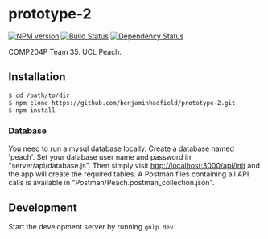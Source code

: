 # prototype-2
[![NPM version][npm-image]][npm-url] [![Build Status][travis-image]][travis-url] [![Dependency Status][daviddm-image]][daviddm-url]

COMP204P Team 35. UCL Peach.

## Installation

```sh
$ cd /path/to/dir
$ npm clone https://github.com/benjaminhadfield/prototype-2.git
$ npm install
```

### Database

You need to run a mysql database locally. Create a database named 'peach'. Set your database user name and password in "server/api/database.js". Then simply visit [http://localhost:3000/api/init](http://localhost:3000/api/init) and the app will create the required tables. A Postman files containing all API calls is available in "Postman/Peach.postman_collection.json".

## Development

Start the development server by running `gulp dev`.


[npm-image]: https://badge.fury.io/js/prototype-2.svg
[npm-url]: https://npmjs.org/package/prototype-2
[travis-image]: https://travis-ci.org/comp204p-team35/prototype-2.svg?branch=master
[travis-url]: https://travis-ci.org/comp204p-team35/prototype-2
[daviddm-image]: https://david-dm.org/comp204p-team35/prototype-2.svg?theme=shields.io
[daviddm-url]: https://david-dm.org/comp204p-team35/prototype-2
